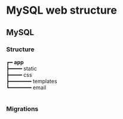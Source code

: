 # MySQL web structure<br />
## MySQL <br />

### Structure
┏━ <b>app</b> <br />
┣━━━━ static <br />
┣━━━━ css <br />
┣━━━━━━━ templates <br />
┗━━━━━━━ email <br />
# 

### Migrations <br />
